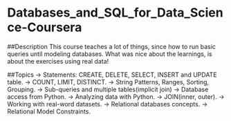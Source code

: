 # Databases_and_SQL_for_Data_Science-Coursera

##Description 
This course teaches a lot of things, since how to run basic queries until modeling databases. 
What was nice about the learnings, is about the exercises using real data!

##Topics
-> Statements: CREATE, DELETE, SELECT, INSERT and UPDATE table.
-> COUNT, LIMIT, DISTINCT.
-> String Patterns, Ranges, Sorting, Grouping.
-> Sub-queries and multiple tables(implicit join)
-> Database access from Python.
-> Analyzing data with Python.
-> JOIN(inner, outer).
-> Working with real-word datasets.
-> Relational databases concepts.
-> Relational Model Constraints.
 

